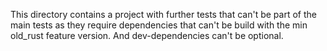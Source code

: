 This directory contains a project with further tests that can't be part of the main tests as they require dependencies that can't be build with the min old_rust feature version. And dev-dependencies can't be optional.